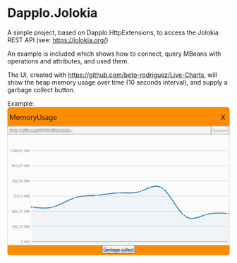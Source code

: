 # Dapplo.Jolokia
A simple project, based on Dapplo.HttpExtensions, to access the Jolokia REST API (see: https://jolokia.org/)

An example is included which shows how to connect, query MBeans with operations and attributes, and used them.

The UI, created with https://github.com/beto-rodriguez/Live-Charts, will show the heap memory usage over time (10 seconds interval), and supply a garbage collect button.

Example:
![Alt text](/Jolokia.png?raw=true "Jolokia example")
